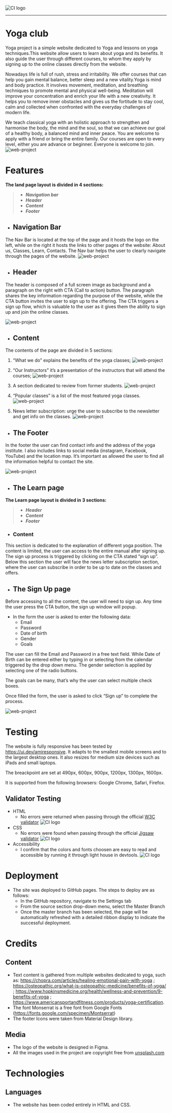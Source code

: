 ![CI logo](./assets/images/Logo.svg)

------

# Yoga club

Yoga project is a simple website dedicated to Yoga and lessons on yoga techniques.This website allow users to learn about yoga and its benefits. It also guide the user through  different courses, to whom they apply by signing up to the online classes directly from the website.

Nowadays life is full of rush, stress and irritability. We offer courses that can help you gain mental balance, better sleep and a new vitality.Yoga is mind and body practice. It involves movement, meditation, and breathing techniques to promote mental and physical well-being. Meditation will improve your concentration and enrich your life with a new creativity. It helps you to remove inner obstacles and gives us the fortitude to stay cool, calm and collected when confronted with the everyday challenges of modern life.

We teach classical yoga with an holistic approach to strengthen and harmonise the body, the mind and the soul, so that we can achieve our goal of a healthy body, a balanced mind and inner peace. You are welcome to apply with a friend or bring the entire family. Our courses are open  to every level, either you are advance or beginner. Everyone is welcome to join.
![web-project](./assets/images/screen-shot.png)


# Features

**The land page layout is divided in 4 sections:**
> - ***Navigation bar***
> - ***Header***
> - ***Content***
> - ***Footer***

- ## Navigation Bar 
The Nav Bar is located at the top of the page and it hosts the logo on the left, while on the right it hosts the links to other pages of the website: About us, Classes, Learn, Contacts.
The Nav bar helps the user to clearly navigate through the pages of the website.
![web-project](./assets/images/screen-nav.png)


- ## Header
The header is composed of a full screen image as background and a paragraph on the right with CTA (Call to action) button. 
The paragraph shares the key information regarding the purpose of the website, while the CTA button invites the user to sign up to the offering. 
The CTA triggers a sign up flow, which is valuable to the user as it gives them the ability to sign up and join the online classes.

![web-project](./assets/images/screen-header.png)

- ## Content
The contents of the page are divided in 5 sections:
1. “What we do” explains the benefits of the yoga classes;
![web-project](./assets/images/screen-we.png)


2. “Our Instructors” it’s a presentation of the instructors that will attend the courses;
![web-project](./assets/images/screen-inst.png)


3. A section dedicated to review from former students.
![web-project](./assets/images/screen-review.png)


4. “Popular classes” is a list of the most featured yoga classes.
![web-project](./assets/images/screen-courses.png)


5. News letter subscription: urge the user to subscribe to the newsletter and get info on the classes.
![web-project](./assets/images/screen-news.png)


- ## The Footer
In the footer the user can find contact info and the address of the yoga institute. I also includes links to social media (instagram, Facebook, YouTube) and the location map.
It’s important as allowed the user to find all the information helpful to contact the site.


![web-project](./assets/images/screen-footer.png)



- ## The Learn page

**The Learn page layout is divided in 3 sections:**
> - ***Header***
> - ***Content***
> - ***Footer***

- ### Content
This section is dedicated to the explanation of different yoga position. The content is limited, the user can access to the entire manual after signing up. The sign up process is triggered by clicking on the CTA stated “sign up”. Below this section the user will face the news letter subscription section, where the user can subscribe in order to be up to date on the classes and offers.


- ## The Sign Up page

Before accessing to all the content, the user will need to sign up. Any time the user press the CTA button, the sign up window will popup.
- In the form the user is asked to enter the following data:
    - Email
    - Password
    - Date of birth
    - Gender
    - Goals
    

The user can fill the Email and Password in a free text field.
While Date of Birth can be entered either by typing in or selecting from the calendar triggered by the drop down menu.
The gender selection is applied by selecting one of the radio buttons.

The goals can be many, that’s why the user can select multiple check boxes.

Once filled the form, the user is asked to click “Sign up” to complete the process.


![web-project](/assets/images/screen-signup.png)


# Testing

The website is fully responsive has been tested by https://ui.dev/amiresponsive. It adapts to the smallest mobile screens and to the largest desktop ones.
It also resizes for medium size devices such as iPads and small laptops. 

The breackpoint are set at 490px, 600px, 900px, 1200px, 1300px, 1600px.

It is supported from the following browsers: Google Chrome, Safari, Firefox.
## Validator Testing
- HTML
    - No errors were returned when passing through the official [W3C validator](https://validator.w3.org/)
    ![CI logo](./assets/images/screen-html-testing.png)
- CSS
    - No errors were found when passing through the official [Jigsaw validator](https://jigsaw.w3.org/)
    ![CI logo](./assets/images/screen-css-testing.png)
- Accessibility
    - I confirm that the colors and fonts choosen are easy to read and accessible by running it through light house in devtools.
    ![CI logo](./assets/images/screen-lighthouse.png)


# Deployment

- The site was deployed to GitHub pages. The steps to deploy are as follows:
    - In the GitHub repository, navigate to the Settings tab
    - From the source section drop-down menu, select the Master Branch
    - Once the master branch has been selected, the page will be automatically refreshed with a detailed ribbon display to indicate the successful deployment.


# Credits

## Content
- Text content is gathered from multiple websites dedicated to yoga, such as:  https://chopra.com/articles/healing-emotional-pain-with-yoga ;
https://osteopathic.org/what-is-osteopathic-medicine/benefits-of-yoga/ ; https://www.hopkinsmedicine.org/health/wellness-and-prevention/9-benefits-of-yoga ; https://www.americansportandfitness.com/products/yoga-certification. 
- The font Monserrat is a free font from Google Fonts (https://fonts.google.com/specimen/Montserrat)
- The footer Icons were taken from Material Design library.

## Media
- The logo of the website is designed in Figma.
- All the images used in the project are copyright free from [unsplash.com](https://unsplash.com/)


# Technologies

## Languages
- The website has been coded entirely in HTML and CSS.




